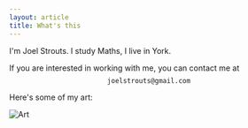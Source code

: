 ```yaml
---
layout: article
title: What's this
---
```


I'm Joel Strouts. I study Maths, I live in York.

If you are interested in working with me, you can contact me at $$\texttt{joelstrouts@gmail.com}$$

Here's some of my art:

![Art](/images/art1-min.png)
